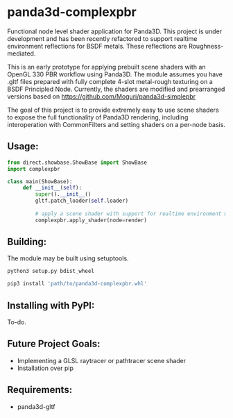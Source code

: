 # panda3d-complexpbr
Functional node level shader application for Panda3D. This project is under development and has been recently refactored to support realtime environment reflections for BSDF metals. These reflections are Roughness-mediated.

This is an early prototype for applying prebuilt scene shaders with an OpenGL 330 PBR workflow using Panda3D. The module assumes you have .gltf files prepared with fully complete 4-slot metal-rough texturing on a BSDF Principled Node. Currently, the shaders are modified and prearranged versions based on https://github.com/Moguri/panda3d-simplepbr

The goal of this project is to provide extremely easy to use scene shaders to expose the full functionality of Panda3D rendering, including interoperation with CommonFilters and setting shaders on a per-node basis. 

## Usage:
```python
from direct.showbase.ShowBase import ShowBase
import complexpbr

class main(ShowBase):
     def __init__(self):
         super().__init__()
         gltf.patch_loader(self.loader)
         
         # apply a scene shader with support for realtime environment metal reflections
         complexpbr.apply_shader(node=render)
```
## Building:

The module may be built using setuptools. 
```bash
python3 setup.py bdist_wheel
```
```bash
pip3 install 'path/to/panda3d-complexpbr.whl'
```
## Installing with PyPI:

To-do.

## Future Project Goals:

- Implementing a GLSL raytracer or pathtracer scene shader
- Installation over pip

## Requirements:

- panda3d-gltf